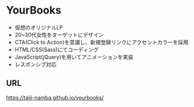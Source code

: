 # YourBooks
- 仮想のオリジナルLP
- 20~30代女性をターゲットにデザイン
- CTA(Click to Action)を意識し、新規登録リンクにアクセントカラーを採用
- HTML/CSS(Sass)にてコーディング
- JavaScript(jQuery)を用いてアニメーションを実装
- レスポンシブ対応

## URL
https://taiji-namba.github.io/yourbooks/
